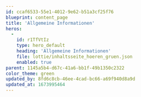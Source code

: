 ```yaml
---
id: ccaf6533-55e1-4012-9e62-b51a3cf25f76
blueprint: content_page
title: 'Allgemeine Informationen'
heros:
  -
    id: r1TfVtIz
    type: hero_default
    heading: 'Allgemeine Informationen'
    file: lottie/inhaltsseite_hoeren_gruen.json
    enabled: true
parent: 1145a5b4-d67c-41a6-bb1f-49b1350c2322
color_theme: green
updated_by: 8fd6c8cb-46ee-4cad-bc66-a69f940d8a9d
updated_at: 1673995464
---
```

